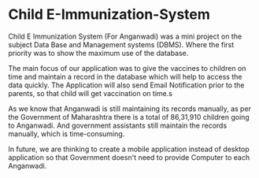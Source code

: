 # Child E-Immunization-System
Child E Immunization System (For Anganwadi) was a mini project on the subject Data Base and Management systems (DBMS). Where the first priority was to show the maximum use of the database.

The main focus of our application was to give the vaccines to children on time and maintain a record in the database which will help to access the data quickly.
The Application will also send Email Notification prior to the parents, so that child will get vaccination on time.s

As we know that Anganwadi is still maintaining its records manually, as per the Government of Maharashtra there is a total of 86,31,910 children going to Anganwadi. And government assistants still maintain the records manually, which is time-consuming.

In future, we are thinking to create a mobile application instead of desktop application so that Government doesn't need to provide Computer to each Anganwadi.

